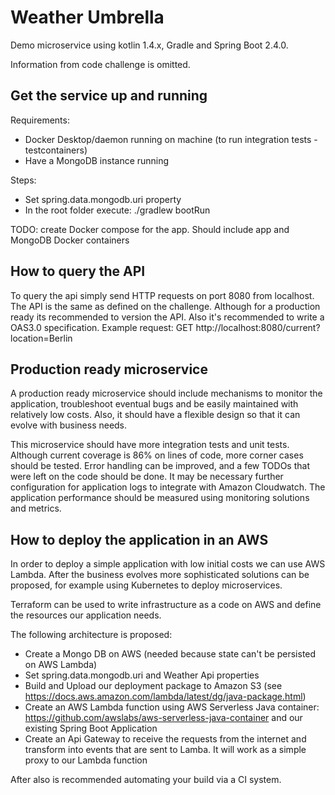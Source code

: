 # Weather Umbrella

Demo microservice using kotlin 1.4.x, Gradle and Spring Boot 2.4.0.

Information from code challenge is omitted.

## Get the service up and running
Requirements:
* Docker Desktop/daemon running on machine (to run integration tests - testcontainers)
* Have a MongoDB instance running

Steps:
* Set spring.data.mongodb.uri property
* In the root folder execute:
./gradlew bootRun

TODO: create Docker compose for the app. Should include app and MongoDB Docker containers

## How to query the API
To query the api simply send HTTP requests on port 8080 from localhost.
The API is the same as defined on the challenge. Although for a production ready 
its recommended to version the API. Also it's recommended to write a OAS3.0 specification. 
Example request:
GET http://localhost:8080/current?location=Berlin

## Production ready microservice
A production ready microservice should include mechanisms to monitor the application, troubleshoot eventual
bugs and be easily maintained with relatively low costs. Also, it should have a flexible design so that 
it can evolve with business needs. 

This microservice should have more integration tests and unit tests. Although current coverage 
is 86% on lines of code, more corner cases should be tested.
Error handling can be improved, and a few TODOs that were left on the code should be done.
It may be necessary further configuration for application logs to integrate with Amazon Cloudwatch.
The application performance should be measured using monitoring solutions and metrics.

## How to deploy the application in an AWS

In order to deploy a simple application with low initial costs we can use AWS Lambda.
After the business evolves more sophisticated solutions can be proposed, for example using Kubernetes
to deploy microservices.

Terraform can be used to write infrastructure as a code on AWS and 
define the resources our application needs.

The following architecture is proposed:
* Create a Mongo DB on AWS (needed because state can't be persisted on AWS Lambda)
* Set spring.data.mongodb.uri and Weather Api properties
* Build and Upload our deployment package to Amazon S3 (see https://docs.aws.amazon.com/lambda/latest/dg/java-package.html)
* Create an AWS Lambda function using AWS Serverless Java container: https://github.com/awslabs/aws-serverless-java-container
 and our existing Spring Boot Application 
* Create an Api Gateway to receive the requests from the internet and transform into events
that are sent to Lamba. It will work as a simple proxy to our Lambda function

After also is recommended automating your build via a CI system.